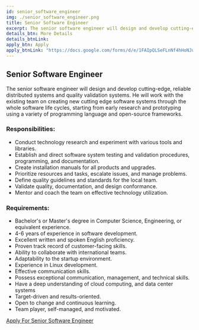 ```yaml
---
id: senior_software_engineer
img: ./senior_software_engineer.png
title: Senior Software Engineer
excerpt: The senior software engineer will design and develop cutting-edge, reliable distributed systems and quality validation systems and quality...
details_btn: More Details
details_btnLink:
apply_btn: Apply
apply_btnLink: "https://docs.google.com/forms/d/e/1FAIpQLSeFLnNf4hHoNJuTCfKzrcL4f8o938J0yHDjnHuk1b9rSEOqoQ/viewform"
---
```


## Senior Software Engineer

The senior software engineer will design and develop cutting-edge, reliable distributed systems and quality validation systems. He will work with the existing team on creating new cutting edge software systems through the whole software life cycles, starting from early research and prototyping using a variety of programming language and open-source frameworks.

### Responsibilities:

- Conduct technology research and experiment with various tools and libraries.
- Establish and direct software system testing and validation procedures, programming, and documentation.
- Create installation manuals for all products and upgrades.
- Prioritize resources and tasks, escalate issues, and manage problems.
- Define quality guidelines and standards for the local team.
- Validate quality, documentation, and design conformance.
- Mentor and coach the team on effective technology utilization.

### Requirements:

- Bachelor's or Master's degree in Computer Science, Engineering, or equivalent experience.
- 4-6 years of experience in software development.
- Excellent written and spoken English proficiency.
- Proven track record of customer-facing skills.
- Ability to collaborate with international teams.
- Adaptability to the startup environment.
- Experience in Linux development.
- Effective communication skills.
- Possess exceptional communication, management, and technical skills.
- Have a deep understanding of cloud computing, and data center systems
- Target-driven and results-oriented.
- Open to change and continuous learning.
- Team player, self-managed, and motivated.

<div class="my-10">
<a
  class="inline w-full py-3 px-5 leading-none text-center text-white bg-blue-500 hover:bg-blue-600 font-semibold rounded shadow"
  href="https://docs.google.com/forms/d/e/1FAIpQLSeFLnNf4hHoNJuTCfKzrcL4f8o938J0yHDjnHuk1b9rSEOqoQ/viewform"
  target="_blank"
  >Apply For Senior Software Engineer
</a>
</div>
<!-- <p class="mb-12 text-lg md:text-xl font-normal">Feel free to apply with a cover letter and CV to <a
class="font-bold blue" href="mailto:careers@codescalers.com">careers@codescalers.com</a></p> -->

